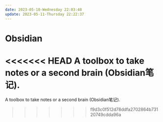 ```yaml
---
date: 2023-05-10-Wednesday 22:03:48
update: 2023-05-11-Thursday 22:22:37
---
```

# Obsidian
<<<<<<< HEAD
A toolbox to take notes or a second brain (Obsidian笔记).
=======
A toolbox to take notes or a second brain (Obsidian笔记).
>>>>>>> f9d3c0f512d78ddfa2702864b73120749cdda96a
